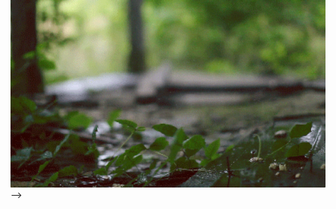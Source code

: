 <!-- 
</div>
<p> I am a AI Developer skilled in <strong> python</strong> and R.<br/>. Master graduate student in Computer Architecture from University of Tehran<br/>
</p>

<h2>Some Tools I Use :</h2>
<p align="left">
    <a href="https://www.python.org/">
        <img src="https://raw.githubusercontent.com/devicons/devicon/master/icons/python/python-original-wordmark.svg" alt="python" width="25" height="25" />
    </a>
    <a href="https://www.php.net/">
        <img src="https://raw.githubusercontent.com/devicons/devicon/master/icons/php/php-original.svg" alt="php" width="25" height="25" />
    </a>
</p> -->

<!-- <div align="center">
  <!-- Image with some styling -->
  <img src="header.gif" alt="header" width="850px" style="border-radius: 1px; margin-top: -100px; object-fit: cover; height: 350px;">
</div> -->
